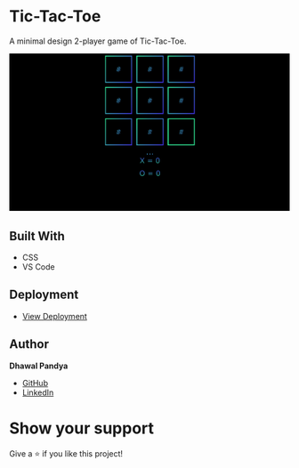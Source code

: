 # Tic-Tac-Toe
A minimal design 2-player game of Tic-Tac-Toe. 

![Portfolio](https://github.com/dhawal-pandya/Tic-Tac-Toe/blob/main/tictactoe.png)

## Built With

- CSS
- VS Code

## Deployment

- [View Deployment](https://dhawal-pandya.github.io/Tic-Tac-Toe/)

## Author

**Dhawal Pandya**

- [GitHub](https://github.com/dhawal-pandya)
- [LinkedIn](https://www.linkedin.com/in/dhawal-pandya/)

# Show your support

Give a ⭐ if you like this project!

